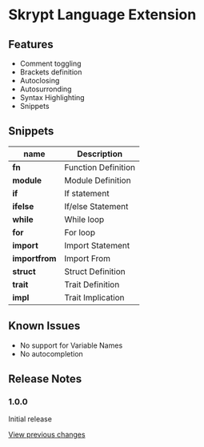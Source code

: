 # Skrypt Language Extension

## Features

- Comment toggling
- Brackets definition
- Autoclosing
- Autosurronding
- Syntax Highlighting
- Snippets

## Snippets

| name           | Description         |
| -------------- | ------------------- |
| **fn**         | Function Definition |
| **module**     | Module Definition   |
| **if**         | If statement        |
| **ifelse**     | If/else Statement   |
| **while**      | While loop          |
| **for**        | For loop            |
| **import**     | Import Statement    |
| **importfrom** | Import From         |
| **struct**     | Struct Definition   |
| **trait**      | Trait Definition    |
| **impl**       | Trait Implication   |

## Known Issues

- No support for Variable Names
- No autocompletion

## Release Notes

### 1.0.0

Initial release

[View previous changes](changelog.md)
